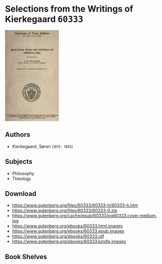 # Selections from the Writings of Kierkegaard <kbd>60333</kbd>

![](./cover.medium.jpg "")

## Authors


 - Kierkegaard, Søren <small>(1813 - 1855)</small>

## Subjects


 - Philosophy
 - Theology

## Download


 - https://www.gutenberg.org/files/60333/60333-h/60333-h.htm
 - https://www.gutenberg.org/files/60333/60333-0.zip
 - https://www.gutenberg.org/cache/epub/60333/pg60333.cover.medium.jpg
 - https://www.gutenberg.org/ebooks/60333.html.images
 - https://www.gutenberg.org/ebooks/60333.epub.images
 - https://www.gutenberg.org/ebooks/60333.rdf
 - https://www.gutenberg.org/ebooks/60333.kindle.images

## Book Shelves


